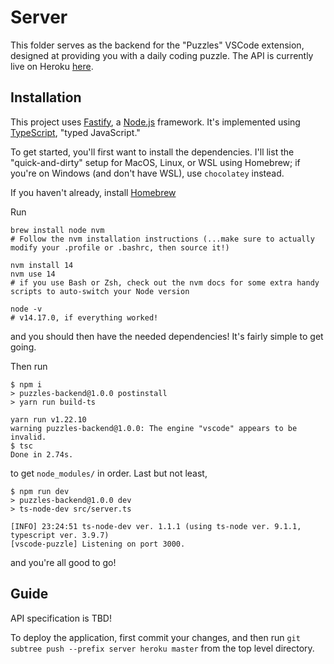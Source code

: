 # Server

This folder serves as the backend for the "Puzzles" VSCode extension, designed at providing you with a daily coding puzzle. The API is currently live on Heroku [here](https://vscode-puzzle.herokuapp.com/).

## Installation

This project uses [Fastify](https://www.fastify.io/docs/latest/Getting-Started/), a [Node.js](https://nodejs.org/en/) framework. It's implemented using [TypeScript](https://www.typescriptlang.org/), "typed JavaScript."

To get started, you'll first want to install the dependencies. I'll list the "quick-and-dirty" setup for MacOS, Linux, or WSL using Homebrew; if you're on Windows (and don't have WSL), use `chocolatey` instead.

If you haven't already, install [Homebrew](https://brew.sh/)

Run

```shellscript
brew install node nvm
# Follow the nvm installation instructions (...make sure to actually modify your .profile or .bashrc, then source it!)

nvm install 14
nvm use 14
# if you use Bash or Zsh, check out the nvm docs for some extra handy scripts to auto-switch your Node version

node -v
# v14.17.0, if everything worked!
```

and you should then have the needed dependencies! It's fairly simple to get going.

Then run

```shellscript
$ npm i
> puzzles-backend@1.0.0 postinstall
> yarn run build-ts

yarn run v1.22.10
warning puzzles-backend@1.0.0: The engine "vscode" appears to be invalid.
$ tsc
Done in 2.74s.
```

to get `node_modules/` in order. Last but not least,

```shellscript
$ npm run dev
> puzzles-backend@1.0.0 dev
> ts-node-dev src/server.ts

[INFO] 23:24:51 ts-node-dev ver. 1.1.1 (using ts-node ver. 9.1.1, typescript ver. 3.9.7)
[vscode-puzzle] Listening on port 3000.
```

and you're all good to go!

## Guide

API specification is TBD!

To deploy the application, first commit your changes, and then run `git subtree push --prefix server heroku master` from the top level directory.
